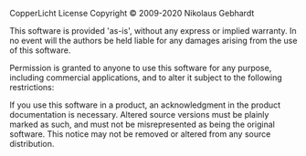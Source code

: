 CopperLicht License
Copyright © 2009-2020 Nikolaus Gebhardt

This software is provided 'as-is', without any express or implied warranty. In no event will the authors be held liable for any damages arising from the use of this software.

Permission is granted to anyone to use this software for any purpose, including commercial applications, and to alter it subject to the following restrictions:

If you use this software in a product, an acknowledgment in the product documentation is necessary.
Altered source versions must be plainly marked as such, and must not be misrepresented as being the original software.
This notice may not be removed or altered from any source distribution.

